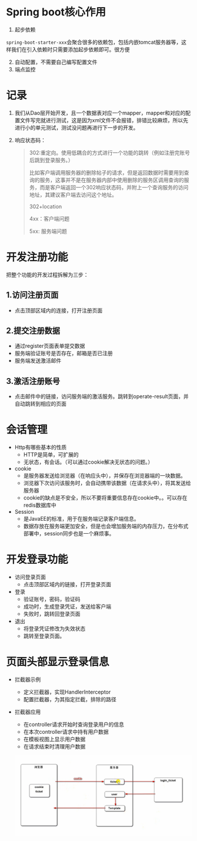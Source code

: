# Spring boot核心作用

1. 起步依赖

`spring-boot-starter-xxx`会聚合很多的依赖包，包括内嵌tomcat服务器等，这样我们在引入依赖时只需要添加起步依赖即可。很方便

2. 自动配置，不需要自己编写配置文件
3. 端点监控



# 记录

1. 我们从Dao层开始开发，且一个数据表对应一个mapper，mapper和对应的配置文件写完就进行测试，这是因为xml文件不会报错，排错比较麻烦，所以先进行小的单元测试，测试没问题再进行下一步的开发。

2. 响应状态码：

   >302:重定向。使用低耦合的方式进行一个功能的跳转（例如注册完账号后跳到登录服务。）
   >
   >比如客户端调用服务器的删除帖子的请求，但是返回数据时需要用到查询的服务，这事并不是在服务器内部中使用删除的服务区调用查询的服务，而是客户端返回一个302响应状态码，并附上一个查询服务的访问地址，其建议客户端去访问这个地址。
   >
   >302+location
   >
   >4xx：客户端问题
   >
   >5xx: 服务端问题



# 开发注册功能

把整个功能的开发过程拆解为三步：

## 1.访问注册页面

- 点击顶部区域内的连接，打开注册页面

## 2.提交注册数据

- 通过register页面表单提交数据
- 服务端验证账号是否存在，邮箱是否已注册
- 服务端发送激活邮件

## 3.激活注册账号

- 点击邮件中的链接，访问服务端的激活服务。跳转到operate-result页面，并自动跳转到相应的页面

# 

# 会话管理

- Http有哪些基本的性质
  - HTTP是简单，可扩展的
  - 无状态，有会话。（可以通过cookie解决无状态的问题。）
- cookie
  - 是服务器发送给浏览器（在响应头中），并保存在浏览器端的一块数据。
  - 浏览器下次访问该服务时，会自动携带该数据（在请求头中），将其发送给服务器
  - cookie的缺点是不安全，所以不要将重要信息存在cookie中。。可以存在redis数据库中
- Session
  - 是JavaEE的标准，用于在服务端记录客户端信息。
  - 数据存放在服务端更加安全，但是也会增加服务端的内存压力，在分布式部署中，session同步也是一个麻烦事。





# 开发登录功能

- 访问登录页面
  - 点击顶部区域内的链接，打开登录页面
- 登录
  - 验证账号，密码，验证码
  - 成功时，生成登录凭证，发送给客户端
  - 失败时，跳转回登录页面
- 退出
  - 将登录凭证修改为失效状态
  - 跳转至登录页面。



# 页面头部显示登录信息

- 拦截器示例

  - 定义拦截器，实现HandlerInterceptor
  - 配置拦截器，为其指定拦截，排除的路径

- 拦截器应用

  - 在controller请求开始时查询登录用户的信息
  - 在本次controller请求中持有用户数据
  - 在模板视图上显示用户数据
  - 在请求结束时清理用户数据

  ![显示登录信息的流程图.png](https://github.com/ZEQINLIN-666/MyCommunity/blob/master/image/%E6%98%BE%E7%A4%BA%E7%99%BB%E5%BD%95%E4%BF%A1%E6%81%AF%E7%9A%84%E6%B5%81%E7%A8%8B%E5%9B%BE.png?raw=true)